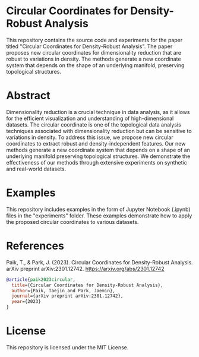 # Circular Coordinates for Density-Robust Analysis
This repository contains the source code and experiments for the paper titled "Circular Coordinates for Density-Robust Analysis".
The paper proposes new circular coordinates for dimensionality reduction that are robust to variations in density.
The methods generate a new coordinate system that depends on the shape of an underlying manifold, preserving topological structures.

# Abstract
Dimensionality reduction is a crucial technique in data analysis, as it allows for the efficient visualization and understanding of high-dimensional datasets.
The circular coordinate is one of the topological data analysis techniques associated with dimensionality reduction but can be sensitive to variations in density.
To address this issue, we propose new circular coordinates to extract robust and density-independent features.
Our new methods generate a new coordinate system that depends on a shape of an underlying manifold preserving topological structures.
We demonstrate the effectiveness of our methods through extensive experiments on synthetic and real-world datasets.

# Examples
This repository includes examples in the form of Jupyter Notebook (.ipynb) files in the "experiments" folder.
These examples demonstrate how to apply the proposed circular coordinates to various datasets.

# References
Paik, T., & Park, J. (2023). Circular Coordinates for Density-Robust Analysis.
arXiv preprint arXiv:2301.12742. https://arxiv.org/abs/2301.12742
```bibtex
@article{paik2023circular,
  title={Circular Coordinates for Density-Robust Analysis},
  author={Paik, Taejin and Park, Jaemin},
  journal={arXiv preprint arXiv:2301.12742},
  year={2023}
}
```
# License
This repository is licensed under the MIT License.



